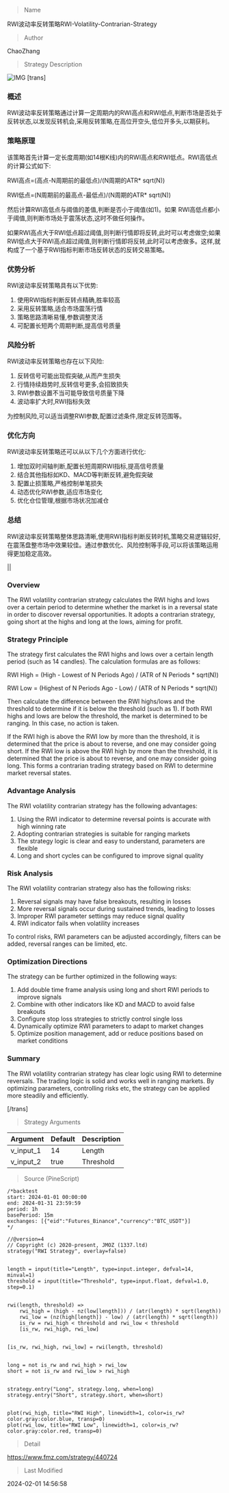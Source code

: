 
> Name

RWI波动率反转策略RWI-Volatility-Contrarian-Strategy

> Author

ChaoZhang

> Strategy Description

![IMG](https://www.fmz.com/upload/asset/172c13c696da25da589.png)
[trans]
### 概述

RWI波动率反转策略通过计算一定周期内的RWI高点和RWI低点,判断市场是否处于反转状态,以发现反转机会,采用反转策略,在高位开空头,低位开多头,以期获利。

### 策略原理  

该策略首先计算一定长度周期(如14根K线)内的RWI高点和RWI低点。RWI高低点的计算公式如下:

RWI高点=(高点-N周期前的最低点)/(N周期的ATR* sqrt(N))

RWI低点=(N周期前的最高点-最低点)/(N周期的ATR* sqrt(N))

然后计算RWI高低点与阈值的差值,判断是否小于阈值(如1)。如果 RWI高低点都小于阈值,则判断市场处于震荡状态,这时不做任何操作。

如果RWI高点大于RWI低点超过阈值,则判断行情即将反转,此时可以考虑做空;如果RWI低点大于RWI高点超过阈值,则判断行情即将反转,此时可以考虑做多。这样,就构成了一个基于RWI指标判断市场反转状态的反转交易策略。

### 优势分析

RWI波动率反转策略具有以下优势:

1. 使用RWI指标判断反转点精确,胜率较高
2. 采用反转策略,适合市场震荡行情
3. 策略思路清晰易懂,参数调整灵活
4. 可配置长短两个周期判断,提高信号质量

### 风险分析 

RWI波动率反转策略也存在以下风险:  

1. 反转信号可能出现假突破,从而产生损失
2. 行情持续趋势时,反转信号更多,会招致损失
3. RWI参数设置不当可能导致信号质量下降
4. 波动率扩大时,RWI指标失效

为控制风险,可以适当调整RWI参数,配置过滤条件,限定反转范围等。

### 优化方向  

RWI波动率反转策略还可以从以下几个方面进行优化:

1. 增加双时间轴判断,配置长短周期RWI指标,提高信号质量
2. 结合其他指标如KD、MACD等判断反转,避免假突破
3. 配置止损策略,严格控制单笔损失
4. 动态优化RWI参数,适应市场变化
5. 优化仓位管理,根据市场状况加减仓

### 总结  

RWI波动率反转策略整体思路清晰,使用RWI指标判断反转时机,策略交易逻辑较好,在震荡盘整市场中效果较佳。通过参数优化、风险控制等手段,可以将该策略运用得更加稳定高效。

||

### Overview  

The RWI volatility contrarian strategy calculates the RWI highs and lows over a certain period to determine whether the market is in a reversal state in order to discover reversal opportunities. It adopts a contrarian strategy, going short at the highs and long at the lows, aiming for profit.

### Strategy Principle

The strategy first calculates the RWI highs and lows over a certain length period (such as 14 candles). The calculation formulas are as follows:  

RWI High = (High - Lowest of N Periods Ago) / (ATR of N Periods * sqrt(N))

RWI Low = (Highest of N Periods Ago - Low) / (ATR of N Periods * sqrt(N))

Then calculate the difference between the RWI highs/lows and the threshold to determine if it is below the threshold (such as 1). If both RWI highs and lows are below the threshold, the market is determined to be ranging. In this case, no action is taken.  

If the RWI high is above the RWI low by more than the threshold, it is determined that the price is about to reverse, and one may consider going short. If the RWI low is above the RWI high by more than the threshold, it is determined that the price is about to reverse, and one may consider going long. This forms a contrarian trading strategy based on RWI to determine market reversal states.

### Advantage Analysis   

The RWI volatility contrarian strategy has the following advantages:

1. Using the RWI indicator to determine reversal points is accurate with high winning rate  
2. Adopting contrarian strategies is suitable for ranging markets
3. The strategy logic is clear and easy to understand, parameters are flexible
4. Long and short cycles can be configured to improve signal quality

### Risk Analysis

The RWI volatility contrarian strategy also has the following risks:

1. Reversal signals may have false breakouts, resulting in losses  
2. More reversal signals occur during sustained trends, leading to losses  
3. Improper RWI parameter settings may reduce signal quality
4. RWI indicator fails when volatility increases  

To control risks, RWI parameters can be adjusted accordingly, filters can be added, reversal ranges can be limited, etc.

### Optimization Directions   

The strategy can be further optimized in the following ways:  

1. Add double time frame analysis using long and short RWI periods to improve signals 
2. Combine with other indicators like KD and MACD to avoid false breakouts  
3. Configure stop loss strategies to strictly control single loss
4. Dynamically optimize RWI parameters to adapt to market changes
5. Optimize position management, add or reduce positions based on market conditions

### Summary   

The RWI volatility contrarian strategy has clear logic using RWI to determine reversals. The trading logic is solid and works well in ranging markets. By optimizing parameters, controlling risks etc, the strategy can be applied more steadily and efficiently.

[/trans]

> Strategy Arguments



|Argument|Default|Description|
|----|----|----|
|v_input_1|14|Length|
|v_input_2|true|Threshold|


> Source (PineScript)

``` pinescript
/*backtest
start: 2024-01-01 00:00:00
end: 2024-01-31 23:59:59
period: 1h
basePeriod: 15m
exchanges: [{"eid":"Futures_Binance","currency":"BTC_USDT"}]
*/

//@version=4
// Copyright (c) 2020-present, JMOZ (1337.ltd)
strategy("RWI Strategy", overlay=false)


length = input(title="Length", type=input.integer, defval=14, minval=1)
threshold = input(title="Threshold", type=input.float, defval=1.0, step=0.1)


rwi(length, threshold) =>
    rwi_high = (high - nz(low[length])) / (atr(length) * sqrt(length))
    rwi_low = (nz(high[length]) - low) / (atr(length) * sqrt(length))
    is_rw = rwi_high < threshold and rwi_low < threshold
    [is_rw, rwi_high, rwi_low]


[is_rw, rwi_high, rwi_low] = rwi(length, threshold)


long = not is_rw and rwi_high > rwi_low
short = not is_rw and rwi_low > rwi_high


strategy.entry("Long", strategy.long, when=long)
strategy.entry("Short", strategy.short, when=short)


plot(rwi_high, title="RWI High", linewidth=1, color=is_rw?color.gray:color.blue, transp=0)
plot(rwi_low, title="RWI Low", linewidth=1, color=is_rw?color.gray:color.red, transp=0)

```

> Detail

https://www.fmz.com/strategy/440724

> Last Modified

2024-02-01 14:56:58
